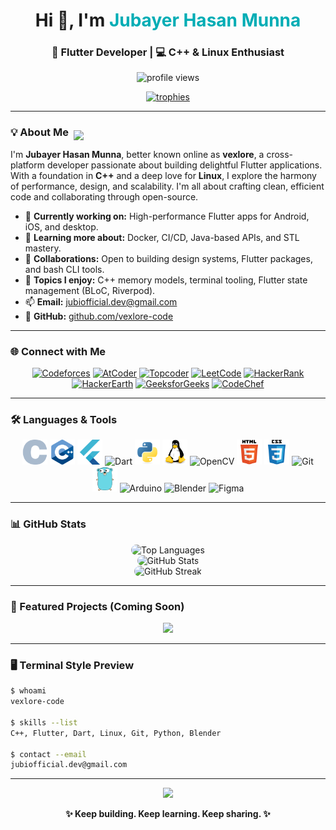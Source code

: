 <h1 align="center">Hi 👋, I'm <span style="color:#00adb5;">Jubayer Hasan Munna</span></h1>
<h3 align="center">🚀 Flutter Developer | 💻 C++ & Linux Enthusiast</h3>

<p align="center">
  <img src="https://komarev.com/ghpvc/?username=vexlore-code&label=Profile%20views&color=brightgreen&style=flat-square" alt="profile views" />
</p>

<p align="center">
  <a href="https://github.com/ryo-ma/github-profile-trophy">
    <img src="https://github-profile-trophy.vercel.app/?username=vexlore-code&theme=gruvbox&margin-w=10&no-frame=true" alt="trophies" />
  </a>
</p>

---

### 💡 About Me <img src="https://i.imgur.com/QwUcmEi.png" width="18" style="vertical-align:middle; margin-left: 4px; position: relative; top: 3px;" />

<p>
  I'm <strong>Jubayer Hasan Munna</strong>, better known online as <strong>vexlore</strong>, a cross-platform developer passionate about building delightful Flutter applications. With a foundation in <strong>C++</strong> and a deep love for <strong>Linux</strong>, I explore the harmony of performance, design, and scalability. I'm all about crafting clean, efficient code and collaborating through open-source.
</p>

<ul>
  <li>🔭 <strong>Currently working on:</strong> High-performance Flutter apps for Android, iOS, and desktop.</li>
  <li>🌱 <strong>Learning more about:</strong> Docker, CI/CD, Java-based APIs, and STL mastery.</li>
  <li>🤝 <strong>Collaborations:</strong> Open to building design systems, Flutter packages, and bash CLI tools.</li>
  <li>💬 <strong>Topics I enjoy:</strong> C++ memory models, terminal tooling, Flutter state management (BLoC, Riverpod).</li>
  <li>📫 <strong>Email:</strong> <a href="mailto:jubiofficial.dev@gmail.com">jubiofficial.dev@gmail.com</a></li>
  <li>🐙 <strong>GitHub:</strong> <a href="https://github.com/vexlore-code">github.com/vexlore-code</a></li>
</ul>

---

### 🌐 Connect with Me
<p align="center">
  <a href="https://codeforces.com/profile/vexlore"><img src="https://i.imgur.com/vhgFHDH.png" alt="Codeforces" width="30" /></a>
  <a href="https://atcoder.jp/users/vexlore"><img src="https://i.imgur.com/EFoIQvN.png" alt="AtCoder" width="30" /></a>
  <a href="https://www.topcoder.com/members/vexlore"><img src="https://i.imgur.com/PnXp6uy.png" alt="Topcoder" width="30" /></a>
  <a href="https://www.leetcode.com/vexlore"><img src="https://i.imgur.com/MnmhMLF.png" alt="LeetCode" width="30" /></a>
  <a href="https://www.hackerrank.com/vexlore"><img src="https://i.imgur.com/GBpParY.png" alt="HackerRank" width="30" /></a>
  <a href="https://www.hackerearth.com/vexlore"><img src="https://i.imgur.com/pjxc5v7.png" alt="HackerEarth" width="30" /></a>
  <a href="https://auth.geeksforgeeks.org/user/vexlore"><img src="https://i.imgur.com/llVAsBO.png" alt="GeeksforGeeks" width="30" /></a>
  <a href="https://www.codechef.com/users/vexlore"><img src="https://i.imgur.com/DMEmXlI.png" alt="CodeChef" width="30" /></a>
</p>

---

### 🛠️ Languages & Tools
<p align="center">
  <img src="https://raw.githubusercontent.com/devicons/devicon/master/icons/c/c-original.svg" width="40" alt="C" />
  <img src="https://raw.githubusercontent.com/devicons/devicon/master/icons/cplusplus/cplusplus-original.svg" width="40" alt="C++" />
  <img src="https://raw.githubusercontent.com/devicons/devicon/master/icons/flutter/flutter-original.svg" width="40" alt="Flutter" />
  <img src="https://www.vectorlogo.zone/logos/dartlang/dartlang-icon.svg" width="40" alt="Dart" />
  <img src="https://raw.githubusercontent.com/devicons/devicon/master/icons/python/python-original.svg" width="40" alt="Python" />
  <img src="https://raw.githubusercontent.com/devicons/devicon/master/icons/linux/linux-original.svg" width="40" alt="Linux" />
  <img src="https://www.vectorlogo.zone/logos/opencv/opencv-icon.svg" width="40" alt="OpenCV" />
  <img src="https://raw.githubusercontent.com/devicons/devicon/master/icons/html5/html5-original-wordmark.svg" width="40" alt="HTML5" />
  <img src="https://raw.githubusercontent.com/devicons/devicon/master/icons/css3/css3-original-wordmark.svg" width="40" alt="CSS3" />
  <img src="https://www.vectorlogo.zone/logos/git-scm/git-scm-icon.svg" width="40" alt="Git" />
  <img src="https://raw.githubusercontent.com/devicons/devicon/master/icons/go/go-original.svg" width="40" alt="Go" />
  <img src="https://cdn.worldvectorlogo.com/logos/arduino-1.svg" width="40" alt="Arduino" />
  <img src="https://download.blender.org/branding/community/blender_community_badge_white.svg" width="40" alt="Blender" />
  <img src="https://www.vectorlogo.zone/logos/figma/figma-icon.svg" width="40" alt="Figma" />
</p>

---

### 📊 GitHub Stats
<p align="center">
  <img src="https://github-readme-stats.vercel.app/api/top-langs/?username=vexlore-code&layout=compact&theme=radical" alt="Top Languages" style="border-radius: 16px;" />
  <br/>
  <img src="https://github-readme-stats.vercel.app/api?username=vexlore-code&show_icons=true&locale=en&theme=radical" alt="GitHub Stats" style="border-radius: 16px;" />
  <br/>
  <img src="https://github-readme-streak-stats.herokuapp.com/?user=vexlore-code&theme=radical" alt="GitHub Streak" style="border-radius: 16px;" />
</p>

---

### 🚧 Featured Projects (Coming Soon)
<p align="center">
  <img src="https://readme-typing-svg.demolab.com?font=Fira+Code&duration=3000&pause=1000&color=FAD000&center=true&width=600&lines=Building+Cool+Things...;Stay+tuned+for+updates!" />
</p>

---

### 🖥️ Terminal Style Preview

```bash
$ whoami
vexlore-code

$ skills --list
C++, Flutter, Dart, Linux, Git, Python, Blender

$ contact --email
jubiofficial.dev@gmail.com
```

---

<p align="center">
  <img src="https://readme-typing-svg.demolab.com?font=Fira+Code&duration=3000&pause=1000&color=00ADB5&center=true&width=700&lines=Flutter+Dev+%7C+C%2B%2B+Craftsman+%7C+Linux+Lover" />
</p>

<p align="center"><strong>✨ Keep building. Keep learning. Keep sharing. ✨</strong></p>

